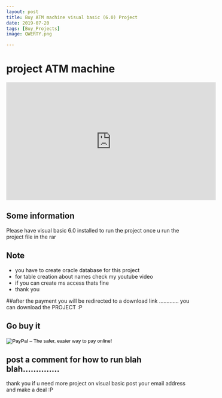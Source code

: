 ```yaml
---
layout: post
title: Buy ATM machine visual basic (6.0) Project
date: 2019-07-20 
tags: [Buy_Projects]
image: QWERTY.png

---
```








# project ATM machine

<iframe width="560" height="315" src="https://www.youtube.com/embed/SXfr4MmlOuw" frameborder="0" allow="accelerometer; autoplay; encrypted-media; gyroscope; picture-in-picture" allowfullscreen></iframe>

## Some information
Please have visual basic 6.0 installed to run the project
once u run the project file in the rar 
## Note

 - you have to create oracle database for this project 
 - for table creation about names check my youtube video
 - if you can create ms access thats fine 
 - thank you


##after the payment you will be redirected to a download link ............. you can download the PROJECT :P

## Go buy it 

<form action="https://www.paypal.com/cgi-bin/webscr" method="post" target="_top">
<input type="hidden" name="cmd" value="_s-xclick">
<input type="hidden" name="hosted_button_id" value="BKMJUUH79H7Z2">
<input type="image" src="https://www.paypalobjects.com/en_GB/i/btn/btn_buynowCC_LG.gif" border="0" name="submit" alt="PayPal – The safer, easier way to pay online!">
<img alt="" border="0" src="https://www.paypalobjects.com/en_GB/i/scr/pixel.gif" width="1" height="1">
</form>



## post a comment for how to run blah blah..............

thank you if u need more project on visual basic 
post your email address and make a deal :P


